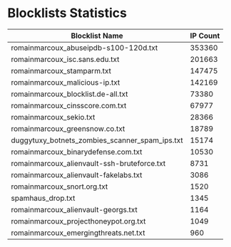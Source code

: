 # Blocklists Statistics
| Blocklist Name | IP Count |
|----|----|
| romainmarcoux_abuseipdb-s100-120d.txt | 353360 |
| romainmarcoux_isc.sans.edu.txt | 201663 |
| romainmarcoux_stamparm.txt | 147475 |
| romainmarcoux_malicious-ip.txt | 142169 |
| romainmarcoux_blocklist.de-all.txt | 73380 |
| romainmarcoux_cinsscore.com.txt | 67977 |
| romainmarcoux_sekio.txt | 28366 |
| romainmarcoux_greensnow.co.txt | 18789 |
| duggytuxy_botnets_zombies_scanner_spam_ips.txt | 15174 |
| romainmarcoux_binarydefense.com.txt | 10530 |
| romainmarcoux_alienvault-ssh-bruteforce.txt | 8731 |
| romainmarcoux_alienvault-fakelabs.txt | 3086 |
| romainmarcoux_snort.org.txt | 1520 |
| spamhaus_drop.txt | 1345 |
| romainmarcoux_alienvault-georgs.txt | 1164 |
| romainmarcoux_projecthoneypot.org.txt | 1049 |
| romainmarcoux_emergingthreats.net.txt | 960 |
